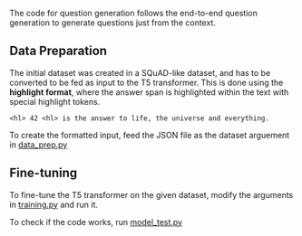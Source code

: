 The code for question generation follows the end-to-end question generation to generate questions just from the context.

## Data Preparation
The initial dataset was created in a SQuAD-like dataset, and has to be converted to be fed as input to the T5 transformer.
This is done using the **highlight format**, where the answer span is highlighted within the text with special highlight tokens.

`<hl> 42 <hl> is the answer to life, the universe and everything.`

To create the formatted input, feed the JSON file as the dataset arguement in [data_prep.py](https://github.com/astha-rastogi-1/Event-Extraction-from-Cooking-Data/blob/main/question_generation/data_prep.py)

## Fine-tuning
To fine-tune the T5 transformer on the given dataset, modify the arguments in [training.py](https://github.com/astha-rastogi-1/Event-Extraction-from-Cooking-Data/blob/main/question_generation/training.py) and run it.

To check if the code works, run [model_test.py](https://github.com/astha-rastogi-1/Event-Extraction-from-Cooking-Data/blob/main/question_generation/model_test.py)

